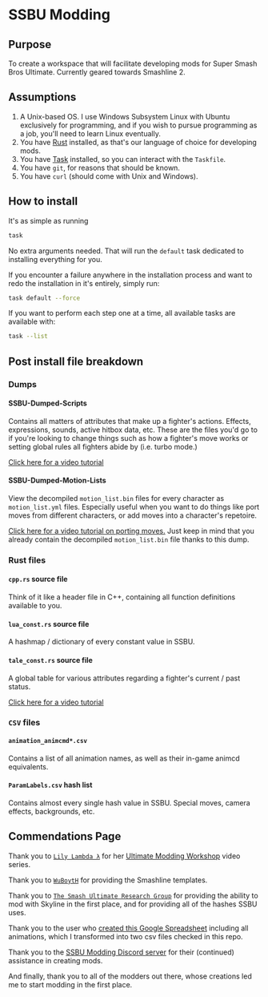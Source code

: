 # SSBU Modding

## Purpose

To create a workspace that will facilitate developing mods for Super Smash Bros Ultimate. 
Currently geared towards Smashline 2. 

## Assumptions

1. A Unix-based OS. I use Windows Subsystem Linux with Ubuntu exclusively for programming, and if you wish to pursue programming as a job, you'll need to learn Linux eventually.
2. You have [Rust](https://www.rust-lang.org/tools/install) installed, as that's our language of choice for developing mods.
3. You have [Task](https://taskfile.dev/installation/) installed, so you can interact with the `Taskfile`.
4. You have `git`, for reasons that should be known.
5. You have `curl` (should come with Unix and Windows).

## How to install 

It's as simple as running 

```bash
task
``` 
No extra arguments needed. That will run the `default` task dedicated to installing everything for you. 

If you encounter a failure anywhere in the installation process and want to redo the 
installation in it's entirely, simply run: 

```bash
task default --force
```

If you want to perform each step one at a time, all available tasks are available with:

```bash
task --list
```

## Post install file breakdown

### Dumps

#### SSBU-Dumped-Scripts

Contains all matters of attributes that make up a fighter's actions. Effects, expressions,
sounds, active hitbox data, etc. These are the files you'd go to if you're looking to 
change things such as how a fighter's move works or setting global rules all fighters 
abide by (i.e. turbo mode.)

[Click here for a video tutorial](https://youtu.be/iypFEqluC68?si=rXGyaoDM3-F6oWnD&t=14)

#### SSBU-Dumped-Motion-Lists

View the decompiled `motion_list.bin` files for every character as `motion_list.yml`
files. Especially useful when you want to do things like port moves from different 
characters, or add moves into a character's repetoire.

[Click here for a video tutorial on porting moves.](https://www.youtube.com/watch?v=X1Gz-Lrt1H8)
Just keep in mind that you already contain the decompiled `motion_list.bin` file thanks 
to this dump.

### Rust files

#### `cpp.rs` source file 

Think of it like a header file in C++, containing all function definitions available to 
you.

#### `lua_const.rs` source file

A hashmap / dictionary of every constant value in SSBU.

#### `tale_const.rs` source file

A global table for various attributes regarding a fighter's current / past status.

[Click here for a video tutorial](https://youtu.be/cle-8CWnnls?si=i9ceVhkyqag-LHBh&t=41)


### `CSV` files 

#### `animation_animcmd*.csv`

Contains a list of all animation names, as well as their in-game animcd equivalents.

#### `ParamLabels.csv` hash list 

Contains almost every single hash value in SSBU. Special moves, camera effects, backgrounds,
etc.


## Commendations Page

Thank you to [`Lily Lambda λ`](https://github.com/LilyLavender) for her [Ultimate Modding Workshop](https://www.youtube.com/watch?v=02NaFwNcC3M&list=PLJ8C0Hk2ZKHvxjfFylRUIbVnDUvxLdejh&pp=iAQB) video series.

Thank you to [`WuBoytH`](https://github.com/WuBoytH) for providing the Smashline templates. 

Thank you to [`The Smash Ultimate Research Group`](https://github.com/ultimate-research) for providing the ability to mod with Skyline in the first place, 
and for providing all of the hashes SSBU uses.

Thank you to the user who [created this Google Spreadsheet](https://docs.google.com/spreadsheets/d/1q_TpWoQkr9YWgQ7fc3JpHuU9zKfCLtl80Uodcyc0NPY/edit#gid=0) including all animations, which I transformed into two csv files checked in this repo.

Thank you to the [SSBU Modding Discord server](https://discord.com/invite/ASJyTrZ) for their (continued) assistance in creating mods.


And finally, thank you to all of the modders out there, whose creations led me to start 
modding in the first place.
